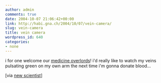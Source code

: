 ```yaml
---
author: admin
comments: true
date: 2004-10-07 21:06:42+00:00
link: http://habi.gna.ch/2004/10/07/vein-camera/
slug: vein-camera
title: vein camera
wordpress_id: 640
categories:
- none
---
```


i for one welcome our [medicine overlords](http://www.newscientist.com/news/news.jsp?id=ns99996497)!
i'd really like to watch my veins pulsating green on my own arm the next time i'm gonna donate blood...

[via [new scientist](http://www.newscientist.com/news/)]
